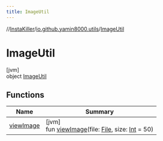 ```yaml
---
title: ImageUtil
---
```

//[InstaKiller](../../../index.html)/[io.github.yamin8000.utils](../index.html)/[ImageUtil](index.html)



# ImageUtil



[jvm]\
object [ImageUtil](index.html)



## Functions


| Name | Summary |
|---|---|
| [viewImage](view-image.html) | [jvm]<br>fun [viewImage](view-image.html)(file: [File](https://docs.oracle.com/javase/8/docs/api/java/io/File.html), size: [Int](https://kotlinlang.org/api/latest/jvm/stdlib/kotlin/-int/index.html) = 50) |


